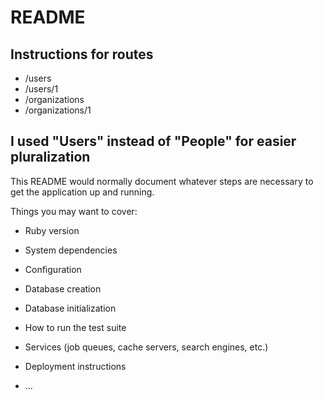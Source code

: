 # README

## Instructions for routes

- /users
- /users/1
- /organizations
- /organizations/1

## I used "Users" instead of "People" for easier pluralization

This README would normally document whatever steps are necessary to get the
application up and running.

Things you may want to cover:

* Ruby version

* System dependencies

* Configuration

* Database creation

* Database initialization

* How to run the test suite

* Services (job queues, cache servers, search engines, etc.)

* Deployment instructions

* ...
